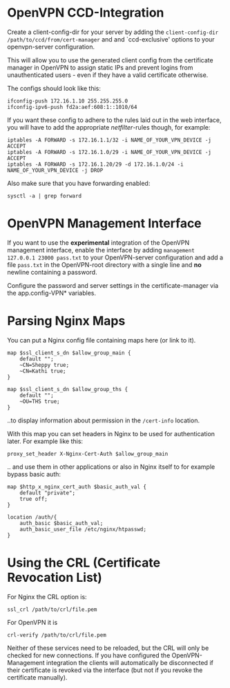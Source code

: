 # OpenVPN CCD-Integration
Create a client-config-dir for your server by adding the `client-config-dir /path/to/ccd/from/cert-manager` and and `ccd-exclusive' options to your openvpn-server configuration.

This will allow you to use the generated client config from the certificate manager in OpenVPN to assign static IPs and prevent logins from unauthenticated users - even if they have a valid certificate otherwise.

The configs should look like this:

    ifconfig-push 172.16.1.10 255.255.255.0
    ifconfig-ipv6-push fd2a:aef:608:1::1010/64

If you want these config to adhere to the rules laid out in the web interface, you will have to add the appropriate *netfilter*-rules though, for example:

    iptables -A FORWARD -s 172.16.1.1/32 -i NAME_OF_YOUR_VPN_DEVICE -j ACCEPT
    iptables -A FORWARD -s 172.16.1.0/29 -i NAME_OF_YOUR_VPN_DEVICE -j ACCEPT
    iptables -A FORWARD -s 172.16.1.20/29 -d 172.16.1.0/24 -i NAME_OF_YOUR_VPN_DEVICE -j DROP

Also make sure that you have forwarding enabled:

    sysctl -a | grep forward

# OpenVPN Management Interface
If you want to use the **experimental** integration of the OpenVPN management interface, enable the interface by adding `management 127.0.0.1 23000 pass.txt` to your OpenVPN-server configuration and add a file `pass.txt` in the OpenVPN-root directory with a single line and **no** newline containing a password.

Configure the password and server settings in the certificate-manager via the app.config-VPN\* variables.

# Parsing Nginx Maps
You can put a Nginx config file containing maps here (or link to it).

    map $ssl_client_s_dn $allow_group_main {
        default "";
        ~CN=Sheppy true;
        ~CN=Kathi true;
    }
    
    map $ssl_client_s_dn $allow_group_ths {
        default "";
        ~OU=THS true;
    }

..to display information about permission in the `/cert-info` location.

With this map you can set headers in Nginx to be used for authentication later. For example like this:

    proxy_set_header X-Nginx-Cert-Auth $allow_group_main

.. and use them in other applications or also in Nginx itself to for example bypass basic auth:

    map $http_x_nginx_cert_auth $basic_auth_val {
        default "private";
        true off;
    }

    location /auth/{
        auth_basic $basic_auth_val;
        auth_basic_user_file /etc/nginx/htpasswd;
    }

# Using the CRL (Certificate Revocation List)
For Nginx the CRL option is:

    ssl_crl /path/to/crl/file.pem

For OpenVPN it is

    crl-verify /path/to/crl/file.pem

Neither of these services need to be reloaded, but the CRL will only be checked for new connections.
If you have configured the OpenVPN-Management integration the clients will automatically be disconnected if their certificate is revoked via the interface (but not if you revoke the certificate manually).
